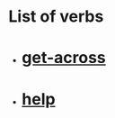 # List of verbs 

- # [**get-across**](https://github.com/Edgarmejiav/verb-tenses/blob/main/verbs-md/get-across.md)
- # [**help**](https://github.com/Edgarmejiav/verb-tenses/blob/main/verbs-md/help.md)

